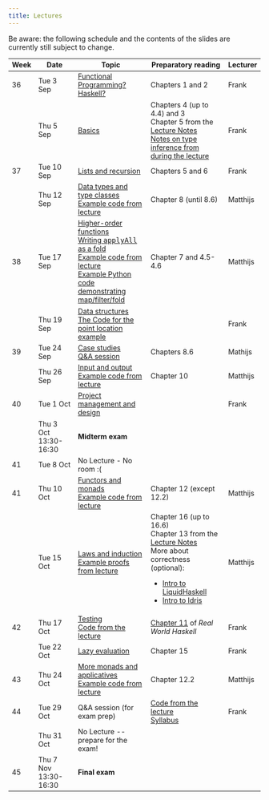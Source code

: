 ```yaml
---
title: Lectures
---
```


Be aware: the following schedule and the contents of the slides are
currently still subject to change.

<table class="table table-striped table-hover" style="font-size: 14px;">
  <thead>
    <tr>
      <th>Week</th>
      <th>Date</th>
      <th>Topic</th>
      <th>Preparatory reading</th>
      <th>Lecturer</th>
    </tr>
  </thead>
  <tbody>
    <tr>
      <td>36</td>
      <td>Tue 3 Sep</td>
      <td><a href="slides/fp-01-intro.pdf">Functional Programming? Haskell?</a></td>
      <td>Chapters 1 and 2</td>
      <td>Frank</td>
    </tr>
    <tr>
      <td></td>
      <td>Thu 5 Sep</td>
      <td><a href="slides/fp-02-basics.pdf">Basics</a>
      </td>
      <td>Chapters 4 (up to 4.4) and 3
        <br>Chapter 5 from the <a
                                 href="http://www.staff.science.uu.nl/~hage0101/FP-elec.pdf">Lecture
          Notes</a>
        <br><a href="type_inference.html">Notes on type inference from
  during the lecture</a>
      </td>
      <td>Frank</td>
    </tr>
    <tr>
      <td>37</td>
      <td>Tue 10 Sep</td>
      <td><a href="slides/fp-03-lists.pdf">Lists and recursion</a>
  </td>
      <td>Chapters 5 and 6</td>
      <td>Frank</td>
    </tr>
    <tr>
      <td></td>
      <td>Thu 12 Sep</td>
      <td><a href="slides/fp-04-data-classes.pdf">Data types and type classes</a>
        <br><a href="slides/Lecture5.hs">Example code from lecture</a>
        </td>
      <td>Chapter 8 (until 8.6)</td>
      <td>Matthijs</td>
    </tr>
    <tr>
      <td>38</td>
      <td>Tue 17 Sep</td>
      <td><a href="slides/fp-05-h-o-functions.pdf">Higher-order functions</a>
        <br><a href="applyAllFold.html">Writing <tt>applyAll</tt> as a fold</a>
        <br><a href="slides/Lecture4.hs">Example code from lecture</a>
        <br><a href="slides/Lecture4.py">Example Python code demonstrating map/filter/fold</a>
        </td>
      <td>Chapter 7 and 4.5-4.6</td>
      <td>Matthijs</td>
    </tr>
    <tr>
      <td></td>
      <td>Thu 19 Sep</td>
      <td><a href="slides/fp-06-data-structures-new.pdf">Data
        structures</a><br/>
        <a href="slides/sweep.hs">The Code for the point location example</a>
      </td>
      <td></td>
      <td>Frank</td>
    </tr>
    <tr>
      <td>39</td>
      <td>Tue 24 Sep</td>
      <td><a href="slides/fp-07-case-studies.pdf">Case studies</a>
        <br><a href="slides/fp-qa-midterm.pdf">Q&A session</a>
        <!-- <br/><a href="trees.html">The problem statements for the Tree exercises</a> -->
     </td>
      <td>Chapters 8.6</td>
      <td>Mathijs</td>
    </tr>
    <tr>
      <td></td>
      <td>Thu 26 Sep</td>
      <td><a href="slides/fp-09-io.pdf">Input and output</a>
        <br><a href="slides/Lecture9.hs">Example code from lecture</a>
        </td>
      <td>Chapter 10</td>
      <td>Matthijs</td>
    </tr>
    <tr>
      <td>40</td>
      <td>Tue 1 Oct<br /></td>
      <td><a href="slides/fp-08-project-design.pdf">Project management and design</a></td>
      <td></td>
      <td>Frank</td>
    </tr>
    <tr class="warning">
      <td></td>
      <td>Thu 3 Oct 13:30-16:30</td>
      <td><b>Midterm exam</b></td>
      <td></td>
      <td></td>
    </tr>
    <tr>
      <td>41</td>
      <td>Tue 8 Oct</td>
      <td>No Lecture - No room :(</td>
      <td></td>
      <td></td>
    </tr>
    <tr>
      <td>41</td>
      <td>Thu 10 Oct</td>
      <td><a href="slides/fp-10-monads-one.pdf">Functors and monads</a>
        <br><a href="slides/Lecture10.hs">Example code from lecture</a>
        </td>
      <td>Chapter 12 (except 12.2)</td>
      <td>Matthijs</td>
    </tr>
    <tr>
      <td></td>
      <td>Tue 15 Oct</td>
      <td><a href="slides/fp-11-laws.pdf">Laws and induction</a>
        <br><a href="slides/Lecture11.hs">Example proofs from lecture</a>
        </td>
      <td>Chapter 16 (up to 16.6)
        <br>Chapter 13 from the <a href="http://www.staff.science.uu.nl/~hage0101/FP-elec.pdf">Lecture Notes</a>
        <br>More about correctness (optional):
        <ul>
          <li><a href="https://www.youtube.com/watch?v=vQrutfPAERQ">Intro to LiquidHaskell</a></li>
          <li><a href="https://www.youtube.com/watch?v=X36ye-1x_HQ">Intro to Idris</a></li>
        </ul></td>
      <td>Matthijs</td>
    </tr>
    <tr>
      <td>42</td>
      <td>Thu 17 Oct</td>
      <td><a href="slides/fp-13-quickcheck.pdf">Testing</a>
         <br><a href="slides/lectureTesting.hs">Code from the lecture</a>
      </td>
      <td><a href="http://book.realworldhaskell.org/read/testing-and-quality-assurance.html">Chapter 11</a> of <i>Real World Haskell</i></td>
      <td>Frank</td>
    </tr>
    <tr>
      <td></td>
      <td>Tue 22 Oct</td>
      <td><a href="slides/fp-12-lazy-eval.pdf">Lazy evaluation</a></td>
      <td>Chapter 15</td>
      <td>Frank</td>
    </tr>
    <tr>
      <td>43</td>
      <td>Thu 24 Oct</td>
      <td><a href="slides/fp-14-monads-two.pdf">More monads and applicatives</a>
        <br><a href="slides/Lecture14Live.hs">Example code from lecture</a>
        </td>
      <td>Chapter 12.2</td>
      <td>Matthijs</td>
    </tr>
    <tr>
      <td>44</td>
      <td>Tue 29 Oct<br /></td>
      <td>Q&A session (for exam prep)
        <!-- <br><a href="slides/Test.hs">Example questions</a> -->
        <!-- <br><a href="slides/Test-Answers.hs">Example questions solutions</a> -->
      </td>
      <td><a href="slides/QandA2024.hs">Code from the lecture</a>
       <br><a href="slides/Lecture15-syllabus.txt">Syllabus</a></td>
      <td>Frank</td>
    </tr>
    <tr>
      <td></td>
      <td>Thu 31 Oct<br /></td>
      <td>No Lecture -- prepare for the exam!
        <!-- <br><a href="slides/Lecture14-exam-prep.hs">Solutions to example questions</a> -->
      </td>
      <td></td>
      <td></td>
    </tr>
    <tr class="warning">
      <td>45</td>
      <td>Thu 7 Nov 13:30-16:30</td>
      <td><b>Final exam</b></td>
      <td></td>
      <td></td>
    </tr>
    <!-- </tr><tr class="warning"> -->
    <!--   <td>02</td> -->
    <!--   <td>Thu 12 Jan 17:00-20:00</td> -->
    <!--   <td><b>Retake exam</b></td> -->
    <!--   <td></td> -->
    <!--   <td></td> -->
    <!-- </tr> -->
  </tbody>
</table>
